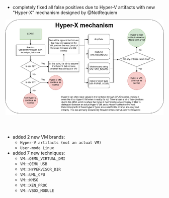 - completely fixed all false positives due to Hyper-V artifacts with new "Hyper-X" mechanism designed by @NotRequiem
<p align="center">
<img src="assets/Hyper-X.png" align="center" title="VMAware">
<br>
</p>
<br>
<br>

- added 2 new VM brands: 
    - `Hyper-V artifacts (not an actual VM)`
    - `User-mode Linux`
- added 7 new techniques:
    - `VM::QEMU_VIRTUAL_DMI`
    - `VM::QEMU_USB`
    - `VM::HYPERVISOR_DIR`
    - `VM::UML_CPU`
    - `VM::KMSG`
    - `VM::XEN_PROC`
    - `VM::VBOX_MODULE`